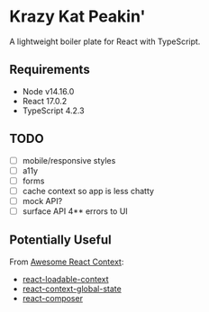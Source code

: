 # Krazy Kat Peakin'

A lightweight boiler plate for React with TypeScript.

## Requirements

- Node v14.16.0
- React 17.0.2
- TypeScript 4.2.3

## TODO

- [ ] mobile/responsive styles
- [ ] a11y
- [ ] forms
- [ ] cache context so app is less chatty
- [ ] mock API?
- [ ] surface API 4** errors to UI

## Potentially Useful

From [Awesome React Context](https://github.com/diegohaz/awesome-react-context):

- [react-loadable-context](https://github.com/crubier/react-loadable-context)
- [react-context-global-state](https://github.com/dai-shi/react-context-global-state)
- [react-composer](https://github.com/jamesplease/react-composer)
